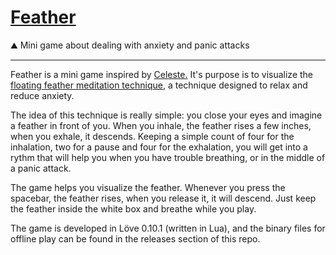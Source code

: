 # [Feather](https://fdelmazo.github.io/Feather/)
:mountain: Mini game about dealing with anxiety and panic attacks

---

Feather is a mini game inspired by [Celeste.](http://www.celestegame.com/) It's purpose is to visualize the [floating feather meditation technique](http://davidvago.bwh.harvard.edu/the-floating-feather-meditation-technique/), a technique designed to relax and reduce anxiety.

The idea of this technique is really simple: you close your eyes and imagine a feather in front of you. When you inhale, the feather rises a few inches, when you exhale, it descends. Keeping a simple count of four for the inhalation, two for a pause and four for the exhalation, you will get into a rythm that will help you when you have trouble breathing, or in the middle of a panic attack.

The game helps you visualize the feather. Whenever you press the spacebar, the feather rises, when you release it, it will descend. Just keep the feather inside the white box and breathe while you play.

The game is developed in Löve 0.10.1 (written in Lua), and the binary files for offline play can be found in the releases section of this repo.
